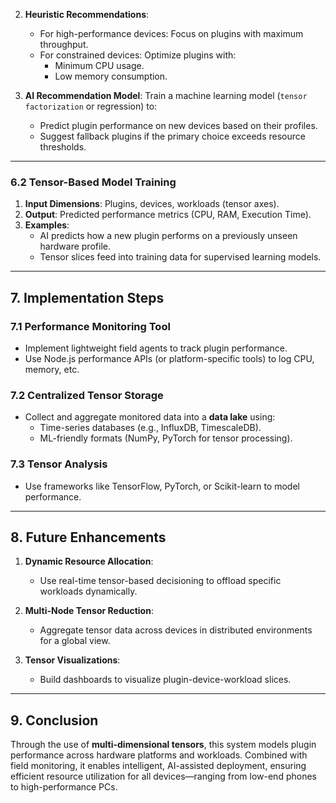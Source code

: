 2. **Heuristic Recommendations**:
    - For high-performance devices: Focus on plugins with maximum throughput.
    - For constrained devices: Optimize plugins with:
        - Minimum CPU usage.
        - Low memory consumption.

3. **AI Recommendation Model**:
   Train a machine learning model (`tensor factorization` or regression) to:
    - Predict plugin performance on new devices based on their profiles.
    - Suggest fallback plugins if the primary choice exceeds resource thresholds.

---

### **6.2 Tensor-Based Model Training**

1. **Input Dimensions**: Plugins, devices, workloads (tensor axes).
2. **Output**: Predicted performance metrics (CPU, RAM, Execution Time).
3. **Examples**:
    - AI predicts how a new plugin performs on a previously unseen hardware profile.
    - Tensor slices feed into training data for supervised learning models.

---

## **7. Implementation Steps**

### **7.1 Performance Monitoring Tool**

- Implement lightweight field agents to track plugin performance.
- Use Node.js performance APIs (or platform-specific tools) to log CPU, memory, etc.

### **7.2 Centralized Tensor Storage**

- Collect and aggregate monitored data into a **data lake** using:
    - Time-series databases (e.g., InfluxDB, TimescaleDB).
    - ML-friendly formats (NumPy, PyTorch for tensor processing).

### **7.3 Tensor Analysis**

- Use frameworks like TensorFlow, PyTorch, or Scikit-learn to model performance.

---

## **8. Future Enhancements**

1. **Dynamic Resource Allocation**:
    - Use real-time tensor-based decisioning to offload specific workloads dynamically.

2. **Multi-Node Tensor Reduction**:
    - Aggregate tensor data across devices in distributed environments for a global view.

3. **Tensor Visualizations**:
    - Build dashboards to visualize plugin-device-workload slices.

---

## **9. Conclusion**

Through the use of **multi-dimensional tensors**, this system models plugin performance across hardware platforms and
workloads. Combined with field monitoring, it enables intelligent, AI-assisted deployment, ensuring efficient resource
utilization for all devices—ranging from low-end phones to high-performance PCs.